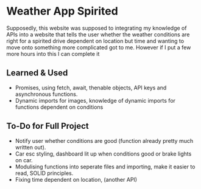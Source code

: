 <h1>Weather App Spirited</h1>
<p>Supposedly, this website was supposed to integrating my knowledge of APIs into a website that tells the user whether the weather conditions are right for a spirited drive dependent on location but time and wanting to move onto something more complicated got to me. However if I put a few more hours into this I can complete it</p>

<h2>Learned & Used</h2>
<ul>
  <li>Promises, using fetch, await, thenable objects, API keys and asynchronous functions.</li>
  <li>Dynamic imports for images, knowledge of dynamic imports for functions dependent on conditions</li>
</ul>

<h2>To-Do for Full Project</h2>
<ul>
  <li>Notify user whether conditions are good (function already pretty much written out).</li>
  <li>Car esc styling, dashboard lit up when conditions good or brake lights on car.</li>
  <li>Modulising functions into seperate files and importing, make it easier to read, SOLID principles.</li>
  <li>Fixing time dependent on location, (another API)</li>
</ul>
